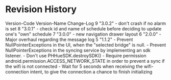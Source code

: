 Revision History
================
Version-Code    Version-Name    Change-Log
9               "3.0.2"         - don't crash if no alarm is set
8               "3.0.1"         - check id and name of schedule before deciding to update one's "own" schedule
7               "3.0.0"         - new navigation drawer layout
6               "2.0.0"         - Major overhaul regarding the message log
5               "1.1.2"         - Prevent NullPointerExceptions in the UI, when the "selected bridge" is null.
                                - Prevent NullPointerExceptions in the syncing service by implementing an sdk listener.
                                - Don't use PHHueSDK.destroySDK()
                                - Require permission android.permission.ACCESS_NETWORK_STATE in order to prevent a sync if the wifi is not connected
                                - Wait for 5 seconds when receiving the wifi-connection intent, to give the connection a chance to finish initializing